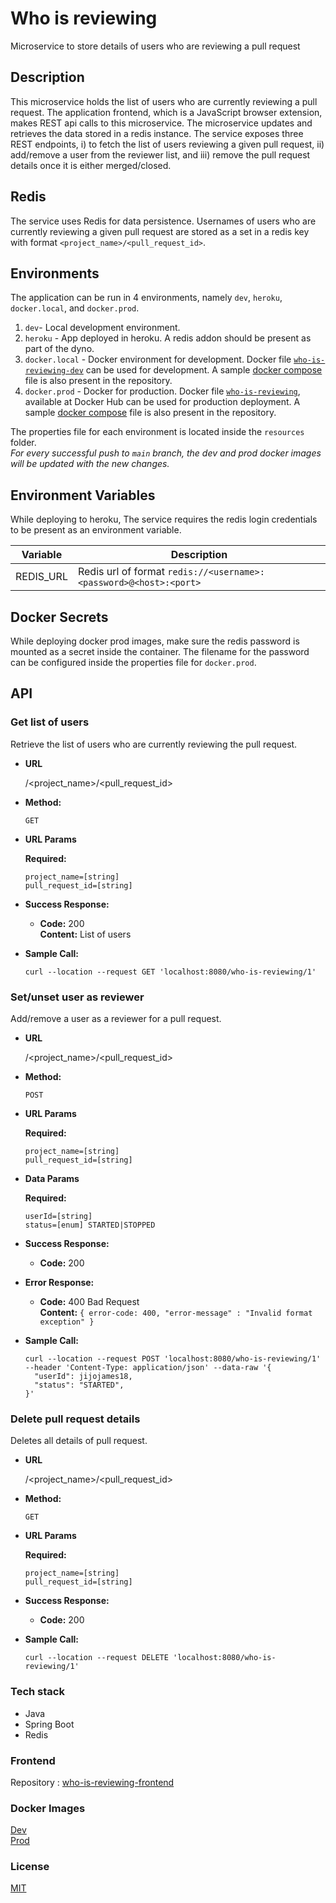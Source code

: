 # Who is reviewing
Microservice to store details of users who are reviewing a pull request  

## Description  
This microservice holds the list of users who are currently reviewing a pull request. The application frontend, which is a JavaScript browser extension, makes REST api calls to this microservice. The microservice updates and retrieves the data stored in a redis instance. The service exposes three REST endpoints, i) to fetch the list of users reviewing a given pull request, ii) add/remove a user from the reviewer list, and iii) remove the pull request details once it is either merged/closed.

## Redis
The service uses Redis for data persistence. Usernames of users who are currently reviewing a given pull request are stored as a set in a redis key with format
`<project_name>/<pull_request_id>`.

## Environments  
The application can be run in 4 environments, namely `dev`, `heroku`, `docker.local`, and `docker.prod`.  
1. `dev`- Local development environment.
2. `heroku` - App deployed in heroku. A redis addon should be present as part of the dyno.  
3. `docker.local` - Docker environment for development. Docker file [`who-is-reviewing-dev`](https://hub.docker.com/r/jijojames18/who-is-reviewing-dev) can be used for development. A sample [docker compose](https://github.com/jijojames18/who-is-reviewing-backend/blob/main/docker-compose.yml) file is also present in the repository.
4. `docker.prod` - Docker for production. Docker file [`who-is-reviewing`](https://hub.docker.com/r/jijojames18/who-is-reviewing), available at Docker Hub can be used for production deployment. A sample [docker compose](https://github.com/jijojames18/who-is-reviewing-backend/blob/main/docker-compose.prod.yml) file is also present in the repository.  

The properties file for each environment is located inside the `resources` folder.  
*For every successful push to `main` branch, the dev and prod docker images will be updated with the new changes.*   

## Environment Variables
While deploying to heroku, The service requires the redis login credentials to be present as an environment variable.

Variable | Description |
------|-------------|
REDIS_URL | Redis url of format `redis://<username>:<password>@<host>:<port>` |

## Docker Secrets
While deploying docker prod images, make sure the redis password is mounted as a secret inside the container. The filename for the password can be configured inside the properties file for `docker.prod`.  

## API
### Get list of users

Retrieve the list of users who are currently reviewing the pull request.  

* **URL**

  /<project_name>/<pull_request_id>

* **Method:**

  `GET`
  
* **URL Params**

  **Required:**
 
   `project_name=[string]`  
   `pull_request_id=[string]`

* **Success Response:**

  * **Code:** 200 <br />
    **Content:** List of users

* **Sample Call:**

  ```
  curl --location --request GET 'localhost:8080/who-is-reviewing/1'
  ```

### Set/unset user as reviewer

Add/remove a user as a reviewer for a pull request.  

* **URL**

  /<project_name>/<pull_request_id>

* **Method:**

  `POST`

* **URL Params**

  **Required:**
 
   `project_name=[string]`  
   `pull_request_id=[string]`

* **Data Params**

  **Required:**
 
   `userId=[string]`  
   `status=[enum] STARTED|STOPPED`  

* **Success Response:**

  * **Code:** 200 <br />
 
* **Error Response:**
  * **Code:** 400 Bad Request <br />
    **Content:** `{ error-code: 400, "error-message" : "Invalid format exception" }`

* **Sample Call:**

  ```
  curl --location --request POST 'localhost:8080/who-is-reviewing/1' --header 'Content-Type: application/json' --data-raw '{
    "userId": jijojames18,
    "status": "STARTED",
  }'
  ```

### Delete pull request details

Deletes all details of pull request.    

* **URL**

  /<project_name>/<pull_request_id>

* **Method:**

  `GET`
  
* **URL Params**

  **Required:**
 
   `project_name=[string]`  
   `pull_request_id=[string]`

* **Success Response:**

  * **Code:** 200 <br />

* **Sample Call:**

  ```
  curl --location --request DELETE 'localhost:8080/who-is-reviewing/1'
  ```

### Tech stack
* Java
* Spring Boot
* Redis

### Frontend
Repository : [who-is-reviewing-frontend](https://github.com/jijojames18/who-is-reviewing-frontend)

### Docker Images
[Dev](https://hub.docker.com/r/jijojames18/who-is-reviewing-dev)  
[Prod](https://hub.docker.com/r/jijojames18/who-is-reviewing)

### License
[MIT](https://github.com/jijojames18/who-is-reviewing-backend/blob/master/LICENSE)
